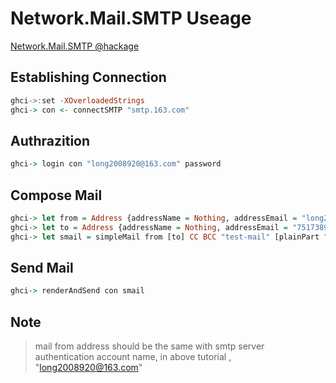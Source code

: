 # Network.Mail.SMTP Useage
[Network.Mail.SMTP @hackage](http://hackage.haskell.org/package/smtp-mail)

## Establishing Connection
```haskell
ghci->:set -XOverloadedStrings
ghci-> con <- connectSMTP "smtp.163.com"
```

## Authrazition
```haskell
ghci-> login con "long2008920@163.com" password 
```

## Compose Mail
```haskell
ghci-> let from = Address {addressName = Nothing, addressEmail = "long2008920@163.com"}
ghci-> let to = Address {addressName = Nothing, addressEmail = "751738921@qq.com"}
ghci-> let smail = simpleMail from [to] CC BCC "test-mail" [plainPart "hello world"]
```

## Send Mail
```haskell
ghci-> renderAndSend con smail
```

## Note
> mail from address should be the same with smtp server authentication account name, in above tutorial , "long2008920@163.com"
